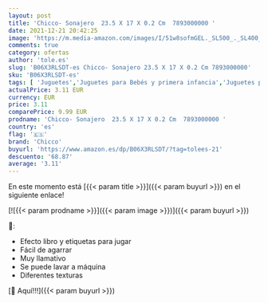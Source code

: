 ```yaml
---
layout: post
title: 'Chicco- Sonajero  23.5 X 17 X 0.2 Cm  7893000000 '
date: 2021-12-21 20:42:25
image: 'https://m.media-amazon.com/images/I/51w8sofmGEL._SL500_._SL400_.jpg'
comments: true
category: ofertas
author: 'tole.es'
slug: 'B06X3RLSDT-es Chicco- Sonajero 23.5 X 17 X 0.2 Cm 7893000000'
sku: 'B06X3RLSDT-es'
tags: [ 'Juguetes','Juguetes para Bebés y primera infancia','Juguetes para bebés','Juguetes y juegos','Sonajeros y aros de peluche','chicco','chicco-', ]
actualPrice: 3.11 EUR
currency: EUR
price: 3.11
comparePrice: 9.99 EUR
prodname: 'Chicco- Sonajero  23.5 X 17 X 0.2 Cm  7893000000 '
country: 'es'
flag: '🇪🇸'
brand: 'Chicco'
buyurl: 'https://www.amazon.es/dp/B06X3RLSDT/?tag=tolees-21'
descuento: '68.87'
average: '3.11'
---
```


En este momento está [{{< param title >}}]({{< param buyurl >}}) en el siguiente enlace!

[![{{< param prodname >}}]({{< param image >}})]({{< param buyurl >}})

🔎:

- Efecto libro y etiquetas para jugar
- Fácil de agarrar
- Muy llamativo
- Se puede lavar a máquina
- Diferentes texturas

[🛒 Aquí!!!]({{< param buyurl >}})
